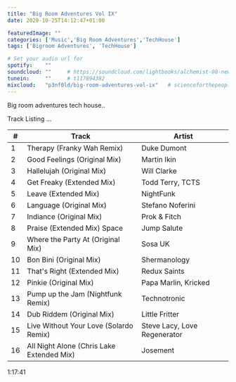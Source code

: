 ```yaml
---
title: "Big Room Adventures Vol IX"
date: 2020-10-25T14:12:47+01:00

featuredImage: ""
categories: ['Music','Big Room Adventures','TechHouse']
tags: ['Bigroom Adventures', 'TechHouse']

# Set your audio url for
spotify:    ""
soundcloud: ""     # https://soundcloud.com/lightbooks/alchemist-08-new-world-order-snip
tunein:     ""     # t117894382
mixcloud:   "p3nf0ld/big-room-adventures-vol-ix"   # scienceforthepeople/445-ai-ant-intelligence
---
```


Big room adventures tech house..

<!--more-->

Track Listing ...

|  # | Track     | Artist   |
| --------  | -------- | ------ |
| 1 | Therapy (Franky Wah Remix) |	Duke Dumont
| 2 | Good Feelings (Original Mix)|	Martin Ikin
| 3 | Hallelujah (Original Mix)	|Will Clarke
| 4 | Get Freaky (Extended Mix)|	Todd Terry, TCTS
| 5 | Leave (Extended Mix)|	NightFunk
| 6 | Language (Original Mix)	|Stefano Noferini
| 7 | Indiance (Original Mix)|	Prok & Fitch
| 8 | Praise (Extended Mix)	Space |Jump Salute
| 9 | Where the Party At (Original Mix)|	Sosa UK
| 10 | Bon Bini (Original Mix)|	Shermanology
| 11 | That's Right (Extended Mix)|	Redux Saints
| 12 | Pinkie (Original Mix)|	Papa Marlin, Kricked
| 13 | Pump up the Jam (Nightfunk Remix)|	Technotronic
| 14 | Dub Riddem (Original Mix)|	Little Fritter
| 15 | Live Without Your Love (Solardo Remix)|	Steve Lacy, Love Regenerator
| 16 | All Night Alone (Chris Lake Extended Mix)|	Josement

1:17:41